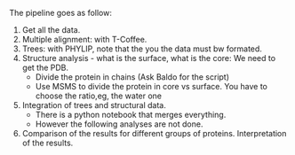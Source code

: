 The pipeline goes as follow:

1. Get all the data. 
2. Multiple alignment: with T-Coffee.
3. Trees: with PHYLIP, note that the you the data must bw formated.
4. Structure analysis - what is the surface, what is the core: We need to get the PDB.
    - Divide the protein in chains (Ask Baldo for the script)
    - Use MSMS to divide the protein in core vs surface. You have to choose the ratio,eg, the water one
5. Integration of trees and structural data.
    - There is a python notebook that merges everything.
    - However the following analyses are not done.
6. Comparison of the results for different groups of proteins. Interpretation of the results.
